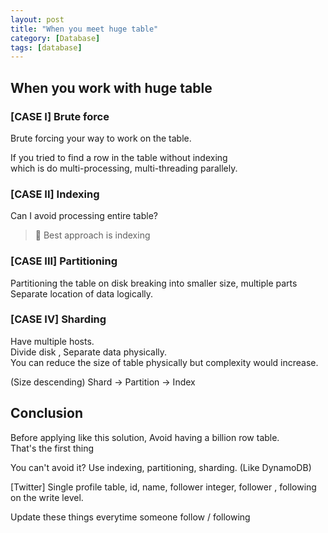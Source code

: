 ```yaml
---
layout: post
title: "When you meet huge table"
category: [Database]
tags: [database]
---
```


## When you work with huge table

### [CASE I] Brute force
Brute forcing your way to work on the table.

If you tried to find a row in the table without indexing \
which is do multi-processing, multi-threading parallely.


### [CASE II] Indexing
Can I avoid processing entire table?
> 📝 Best approach is indexing


### [CASE III] Partitioning
Partitioning the table on disk breaking into smaller size,  multiple parts \
Separate location of data logically.


### [CASE IV] Sharding
Have multiple hosts. \
Divide disk , Separate data physically. \
You can reduce the size of table physically but complexity would increase.

(Size descending) Shard -> Partition -> Index


## Conclusion
Before applying like this solution, Avoid having a billion row table. \
That's the first thing

You can't avoid it? Use indexing, partitioning, sharding. (Like DynamoDB)


[Twitter]
Single profile table,
id, name, follower integer, follower , following on the write level.

Update these things everytime someone follow / following

